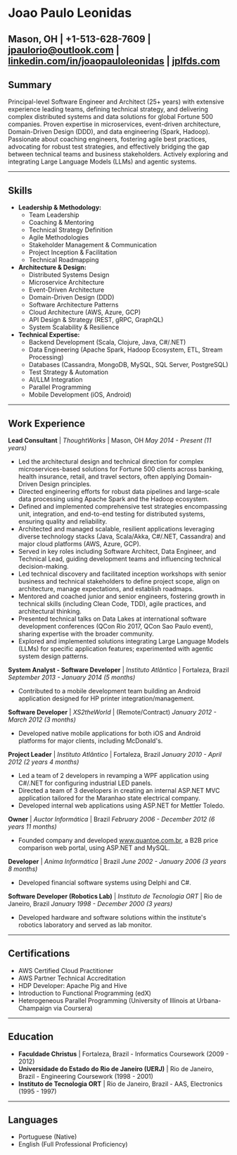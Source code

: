 # Joao Paulo Leonidas
Mason, OH | +1-513-628-7609 | jpaulorio@outlook.com | [linkedin.com/in/joaopauloleonidas](https://www.linkedin.com/in/joaopauloleonidas) | [jplfds.com](http://jplfds.com)
---

## Summary
Principal-level Software Engineer and Architect (25+ years) with extensive experience leading teams, defining technical strategy, and delivering complex distributed systems and data solutions for global Fortune 500 companies. Proven expertise in microservices, event-driven architecture, Domain-Driven Design (DDD), and data engineering (Spark, Hadoop). Passionate about coaching engineers, fostering agile best practices, advocating for robust test strategies, and effectively bridging the gap between technical teams and business stakeholders. Actively exploring and integrating Large Language Models (LLMs) and agentic systems.

---

## Skills

* **Leadership & Methodology:**
    * Team Leadership
    * Coaching & Mentoring
    * Technical Strategy Definition
    * Agile Methodologies
    * Stakeholder Management & Communication
    * Project Inception & Facilitation
    * Technical Roadmapping
* **Architecture & Design:**
    * Distributed Systems Design
    * Microservice Architecture
    * Event-Driven Architecture
    * Domain-Driven Design (DDD)
    * Software Architecture Patterns
    * Cloud Architecture (AWS, Azure, GCP)
    * API Design & Strategy (REST, gRPC, GraphQL)
    * System Scalability & Resilience
* **Technical Expertise:**
    * Backend Development (Scala, Clojure, Java, C#/.NET)
    * Data Engineering (Apache Spark, Hadoop Ecosystem, ETL, Stream Processing)
    * Databases (Cassandra, MongoDB, MySQL, SQL Server, PostgreSQL)
    * Test Strategy & Automation
    * AI/LLM Integration
    * Parallel Programming
    * Mobile Development (iOS, Android)

---

## Work Experience

**Lead Consultant** | *ThoughtWorks* | Mason, OH
*May 2014 - Present (11 years)*
* Led the architectural design and technical direction for complex microservices-based solutions for Fortune 500 clients across banking, health insurance, retail, and travel sectors, often applying Domain-Driven Design principles.
* Directed engineering efforts for robust data pipelines and large-scale data processing using Apache Spark and the Hadoop ecosystem.
* Defined and implemented comprehensive test strategies encompassing unit, integration, and end-to-end testing for distributed systems, ensuring quality and reliability.
* Architected and managed scalable, resilient applications leveraging diverse technology stacks (Java, Scala/Akka, C#/.NET, Cassandra) and major cloud platforms (AWS, Azure, GCP).
* Served in key roles including Software Architect, Data Engineer, and Technical Lead, guiding development teams and influencing technical decision-making.
* Led technical discovery and facilitated inception workshops with senior business and technical stakeholders to define project scope, align on architecture, manage expectations, and establish roadmaps.
* Mentored and coached junior and senior engineers, fostering growth in technical skills (including Clean Code, TDD), agile practices, and architectural thinking.
* Presented technical talks on Data Lakes at international software development conferences (QCon Rio 2017, QCon Sao Paulo event), sharing expertise with the broader community.
* Explored and implemented solutions integrating Large Language Models (LLMs) for specific application features; experimented with agentic system design patterns.

**System Analyst - Software Developer** | *Instituto Atlântico* | Fortaleza, Brazil
*September 2013 - January 2014 (5 months)*
* Contributed to a mobile development team building an Android application designed for HP printer integration/management.

**Software Developer** | *XS2theWorld* | (Remote/Contract)
*January 2012 - March 2012 (3 months)*
* Developed native mobile applications for both iOS and Android platforms for major clients, including McDonald's.

**Project Leader** | *Instituto Atlântico* | Fortaleza, Brazil
*January 2010 - April 2012 (2 years 4 months)*
* Led a team of 2 developers in revamping a WPF application using C#/.NET for configuring industrial LED panels.
* Directed a team of 3 developers in creating an internal ASP.NET MVC application tailored for the Maranhao state electrical company.
* Developed internal web applications using ASP.NET for Mettler Toledo.

**Owner** | *Auctor Informática* | Brazil
*February 2006 - December 2012 (6 years 11 months)*
* Founded company and developed www.quantoe.com.br, a B2B price comparison web portal, using ASP.NET and MySQL.

**Developer** | *Anima Informática* | Brazil
*June 2002 - January 2006 (3 years 8 months)*
* Developed financial software systems using Delphi and C#.

**Software Developer (Robotics Lab)** | *Instituto de Tecnologia ORT* | Rio de Janeiro, Brazil
*January 1998 - December 2000 (3 years)*
* Developed hardware and software solutions within the institute's robotics laboratory and served as lab monitor.

---

## Certifications
* AWS Certified Cloud Practitioner
* AWS Partner Technical Accreditation
* HDP Developer: Apache Pig and Hive
* Introduction to Functional Programming (edX)
* Heterogeneous Parallel Programming (University of Illinois at Urbana-Champaign via Coursera)

---

## Education
* **Faculdade Christus** | Fortaleza, Brazil - Informatics Coursework (2009 - 2012)
* **Universidade do Estado do Rio de Janeiro (UERJ)** | Rio de Janeiro, Brazil - Engineering Coursework (1998 - 2001)
* **Instituto de Tecnologia ORT** | Rio de Janeiro, Brazil - AAS, Electronics (1995 - 1997)

---

## Languages
* Portuguese (Native)
* English (Full Professional Proficiency)
